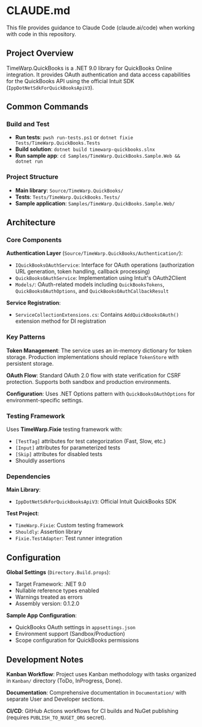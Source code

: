 # CLAUDE.md

This file provides guidance to Claude Code (claude.ai/code) when working with code in this repository.

## Project Overview

TimeWarp.QuickBooks is a .NET 9.0 library for QuickBooks Online integration. It provides OAuth authentication and data access capabilities for the QuickBooks API using the official Intuit SDK (`IppDotNetSdkForQuickBooksApiV3`).

## Common Commands

### Build and Test
- **Run tests**: `pwsh run-tests.ps1` or `dotnet fixie Tests/TimeWarp.QuickBooks.Tests`
- **Build solution**: `dotnet build timewarp-quickbooks.slnx`
- **Run sample app**: `cd Samples/TimeWarp.QuickBooks.Sample.Web && dotnet run`

### Project Structure
- **Main library**: `Source/TimeWarp.QuickBooks/`
- **Tests**: `Tests/TimeWarp.QuickBooks.Tests/`
- **Sample application**: `Samples/TimeWarp.QuickBooks.Sample.Web/`

## Architecture

### Core Components

**Authentication Layer** (`Source/TimeWarp.QuickBooks/Authentication/`):
- `IQuickBooksOAuthService`: Interface for OAuth operations (authorization URL generation, token handling, callback processing)
- `QuickBooksOAuthService`: Implementation using Intuit's OAuth2Client
- `Models/`: OAuth-related models including `QuickBooksTokens`, `QuickBooksOAuthOptions`, and `QuickBooksOAuthCallbackResult`

**Service Registration**:
- `ServiceCollectionExtensions.cs`: Contains `AddQuickBooksOAuth()` extension method for DI registration

### Key Patterns

**Token Management**: The service uses an in-memory dictionary for token storage. Production implementations should replace `TokenStore` with persistent storage.

**OAuth Flow**: Standard OAuth 2.0 flow with state verification for CSRF protection. Supports both sandbox and production environments.

**Configuration**: Uses .NET Options pattern with `QuickBooksOAuthOptions` for environment-specific settings.

### Testing Framework

Uses **TimeWarp.Fixie** testing framework with:
- `[TestTag]` attributes for test categorization (Fast, Slow, etc.)
- `[Input]` attributes for parameterized tests
- `[Skip]` attributes for disabled tests
- Shouldly assertions

### Dependencies

**Main Library**:
- `IppDotNetSdkForQuickBooksApiV3`: Official Intuit QuickBooks SDK

**Test Project**:
- `TimeWarp.Fixie`: Custom testing framework
- `Shouldly`: Assertion library
- `Fixie.TestAdapter`: Test runner integration

## Configuration

**Global Settings** (`Directory.Build.props`):
- Target Framework: .NET 9.0
- Nullable reference types enabled
- Warnings treated as errors
- Assembly version: 0.1.2.0

**Sample App Configuration**:
- QuickBooks OAuth settings in `appsettings.json`
- Environment support (Sandbox/Production)
- Scope configuration for QuickBooks permissions

## Development Notes

**Kanban Workflow**: Project uses Kanban methodology with tasks organized in `Kanban/` directory (ToDo, InProgress, Done).

**Documentation**: Comprehensive documentation in `Documentation/` with separate User and Developer sections.

**CI/CD**: GitHub Actions workflows for CI builds and NuGet publishing (requires `PUBLISH_TO_NUGET_ORG` secret).